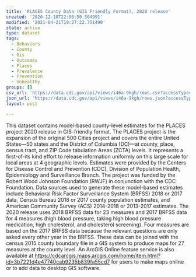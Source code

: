 ```yaml
---
title: 'PLACES County Data (GIS Friendly Format), 2020 release'
created: '2020-12-10T22:06:50.504991'
modified: '2021-04-21T19:27:22.751490'
state: active
type: dataset
tags:
  - Behaviors
  - County
  - Gis
  - Outcomes
  - Places
  - Prevalence
  - Prevention
  - Unhealthy
groups: []
csv_url: 'https://data.cdc.gov/api/views/i46a-9kgh/rows.csv?accessType=DOWNLOAD'
json_url: 'https://data.cdc.gov/api/views/i46a-9kgh/rows.json?accessType=DOWNLOAD'
layout: post

---
```

This dataset contains model-based county-level estimates for the PLACES project 2020 release in GIS-friendly format. The PLACES project is the expansion of the original 500 Cities project and covers the entire United States—50 states and the District of Columbia (DC)—at county, place, census tract, and ZIP Code tabulation Areas (ZCTA) levels. It represents a first-of-its kind effort to release information uniformly on this large scale for local areas at 4 geographic levels. Estimates were provided by the Centers for Disease Control and Prevention (CDC), Division of Population Health, Epidemiology and Surveillance Branch. The project was funded by the Robert Wood Johnson Foundation (RWJF) in conjunction with the CDC Foundation. Data sources used to generate these model-based estimates include Behavioral Risk Factor Surveillance System (BRFSS) 2018 or 2017 data, Census Bureau 2018 or 2017 county population estimates, and American Community Survey (ACS) 2014-2018 or 2013-2017 estimates. The 2020 release uses 2018 BRFSS data for 23 measures and 2017 BRFSS data for 4 measures (high blood pressure, taking high blood pressure medication, high cholesterol, and cholesterol screening). Four measures are based on the 2017 BRFSS data because the relevant questions are only asked every other year in the BRFSS. These data can be joined with the census 2015 county boundary file in a GIS system to produce maps for 27 measures at the county level. An ArcGIS Online feature service is also available at https://cdcarcgis.maps.arcgis.com/home/item.html?id=3b7221d4e47740cab9235b839fa55cd7 for users to make maps online or to add data to desktop GIS software.
